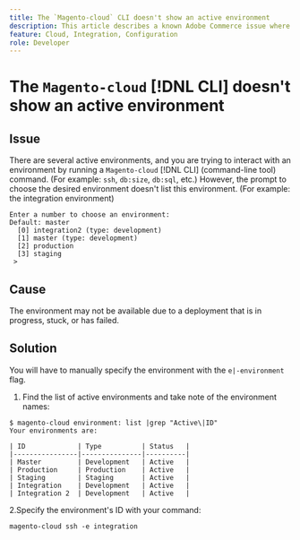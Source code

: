 ```yaml
---
title: The `Magento-cloud` CLI doesn't show an active environment
description: This article describes a known Adobe Commerce issue where the `Magento-cloud` [!DNL CLI] (command-line tool) does not show an active environment. 
feature: Cloud, Integration, Configuration 
role: Developer
---
```

# The `Magento-cloud` [!DNL CLI] doesn't show an active environment

## Issue

There are several active environments, and you are trying to interact with an environment by running a `Magento-cloud` [!DNL CLI] (command-line tool) command. (For example: `ssh`, `db:size`, `db:sql`, etc.)
However, the prompt to choose the desired environment doesn't list this environment. (For example: the integration environment)

```
Enter a number to choose an environment:
Default: master
  [0] integration2 (type: development)
  [1] master (type: development)
  [2] production
  [3] staging
 >
```

## Cause

The environment may not be available due to a deployment that is in progress, stuck, or has failed.

## Solution

You will have to manually specify the environment with the `e|-environment` flag.

1. Find the list of active environments and take note of the environment names:

```
$ magento-cloud environment: list |grep "Active\|ID"
Your environments are:

| ID             | Type          | Status   |
|----------------|---------------|----------|
| Master         | Development   | Active   |
| Production     | Production    | Active   |
| Staging        | Staging       | Active   |
| Integration    | Development   | Active   |
| Integration 2  | Development   | Active   | 
```

2.Specify the environment's ID with your command:

   `magento-cloud ssh -e integration`
